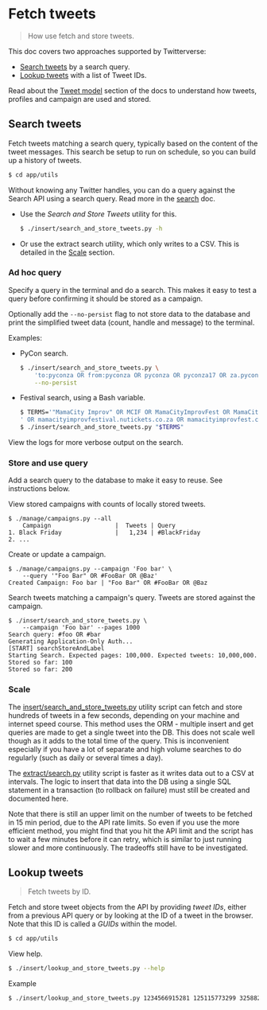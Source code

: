 # Fetch tweets
> How use fetch and store tweets.

This doc covers two approaches supported by Twitterverse:

- [Search tweets](#search-tweets) by a search query.
- [Lookup tweets](#lookup-tweets) with a list of Tweet IDs.

Read about the [Tweet model](/development/models.md#tweets-and-profiles-model.md) section of the docs to understand how tweets, profiles and campaign are used and stored.

## Search tweets

Fetch tweets matching a search query, typically based on the content of the tweet messages. This search be setup to run on schedule, so you can build up a history of tweets.

```bash
$ cd app/utils
```

Without knowing any Twitter handles, you can do a query against the Search API using a search query. Read more in the [search](twitter-api-docs/search.md) doc.

- Use the _Search and Store Tweets_ utility for this.
    ```bash
    $ ./insert/search_and_store_tweets.py -h
    ```
- Or use the extract search utility, which only writes to a CSV. This is detailed in the [Scale](#scale) section.


### Ad hoc query

Specify a query in the terminal and do a search. This makes it easy to test a query before confirming it should be stored as a campaign.

Optionally add the `--no-persist` flag to not store data to the database and print the simplified tweet data (count, handle and message) to the terminal.


Examples:

- PyCon search.
    ```bash
    $ ./insert/search_and_store_tweets.py \
        'to:pyconza OR from:pyconza OR pyconza OR pyconza17 OR za.pycon.org' \
        --no-persist
    ```
- Festival search, using a Bash variable.
    ```bash
    $ TERMS='"MamaCity Improv" OR MCIF OR MamaCityImprovFest OR MamaCityIF'\
    ' OR mamacityimprovfestival.nutickets.co.za OR mamacityimprovfest.com'
    $ ./insert/search_and_store_tweets.py "$TERMS"
    ```

View the logs for more verbose output on the search.


### Store and use query

Add a search query to the database to make it easy to reuse. See instructions below.

View stored campaigns with counts of locally stored tweets.

    $ ./manage/campaigns.py --all
        Campaign                  |  Tweets | Query
    1. Black Friday               |   1,234 | #BlackFriday
    2. ...

Create or update a campaign.

    $ ./manage/campaigns.py --campaign 'Foo bar' \
        --query '"Foo Bar" OR #FooBar OR @Baz'
    Created Campaign: Foo bar | "Foo Bar" OR #FooBar OR @Baz

Search tweets matching a campaign's query. Tweets are stored against the campaign.

    $ ./insert/search_and_store_tweets.py \
        --campaign 'Foo bar' --pages 1000
    Search query: #foo OR #bar
    Generating Application-Only Auth...
    [START] searchStoreAndLabel
    Starting Search. Expected pages: 100,000. Expected tweets: 10,000,000.
    Stored so far: 100
    Stored so far: 200

### Scale

The [insert/search_and_store_tweets.py](https://github.com/MichaelCurrin/twitterverse/blob/master/app/utils/insert/search_and_store_tweets.py) utility script can fetch and store hundreds of tweets in a few seconds, depending on your machine and internet speed course. This method uses the ORM - multiple insert and get queries are made to get a single tweet into the DB. This does not scale well though as it adds to the total time of the query. This is inconvenient especially if you have a lot of separate and high volume searches to do regularly (such as daily or several times a day).

The [extract/search.py](https://github.com/MichaelCurrin/twitterverse/blob/master/app/utils/extract/search.py) utility script is faster as it writes data out to a CSV at intervals. The logic to insert that data into the DB using a single SQL statement in a transaction (to rollback on failure) must still be created and documented here.

Note that there is still an upper limit on the number of tweets to be fetched in 15 min period, due to the API rate limits. So even if you use the more efficient method, you might find that you hit the API limit and the script has to wait a few minutes before it can retry, which is similar to just running slower and more continuously. The tradeoffs still have to be investigated.


## Lookup tweets
> Fetch tweets by ID.

Fetch and store tweet objects from the API by providing _tweet IDs_, either from a previous API query or by looking at the ID of a tweet in the browser. Note that this ID is called a _GUIDs_ within the model.

```bash
$ cd app/utils
```

View help.

```bash
$ ./insert/lookup_and_store_tweets.py --help
```

Example

```bash
$ ./insert/lookup_and_store_tweets.py 1234566915281 125115773299 325882358325
```
